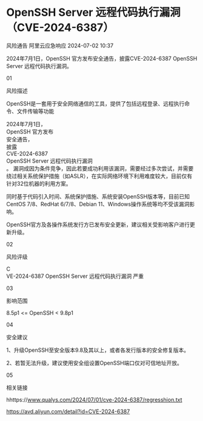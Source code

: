 #  OpenSSH Server 远程代码执行漏洞（CVE-2024-6387）   
风险通告  阿里云应急响应   2024-07-02 10:37  
  
2024年7月1日，OpenSSH 官方发布安全通告，披露CVE-2024-6387 OpenSSH Server 远程代码执行漏洞。  
  
01  
  
风险描述  
  
  
OpenSSH是一套用于安全网络通信的工具，提供了包括远程登录、远程执行命令、文件传输等功能  
  
2024年7月1日，  
OpenSSH 官方发布  
安全通告，  
披露  
CVE-2024-6387   
OpenSSH Server 远程代码执行漏洞  
。 漏洞成因为条件竞争，因此若要成功利用该漏洞，需要经过多次尝试，并需要绕过相关系统保护措施（如ASLR），在实际网络环境下利用难度较大，目前仅有针对32位机器的利用方案。  
  
同时基于代码引入时间、系统保护措施、系统安装OpenSSH版本等，目前已知 CentOS 7/8、RedHat 6/7/8、Debian 11、Windows操作系统等均不受该漏洞影响。  
  
OpenSSH官方及各操作系统发行方已发布安全更新，建议相关受影响客户进行更新升级。  
  
  
02  
  
风险评级  
  
  
C  
VE-2024-6387 OpenSSH Server 远程代码执行漏洞 严重  
  
  
03  
  
影响范围  
  
  
8.5p1 <= OpenSSH < 9.8p1   
  
  
04  
  
安全建议  
  
  
1、升级OpenSSH至安全版本9.8及其以上，或者各发行版本的安全修复版本。  
  
2、若暂无法升级，建议使用安全组设置OpenSSH端口仅对可信地址开放。  
  
  
05  
  
相关链接  
  
  
hhttps://www.qualys.com/2024/07/01/cve-2024-6387/regresshion.txt  
  
https://avd.aliyun.com/detail?id=CVE-2024-6387  
  
